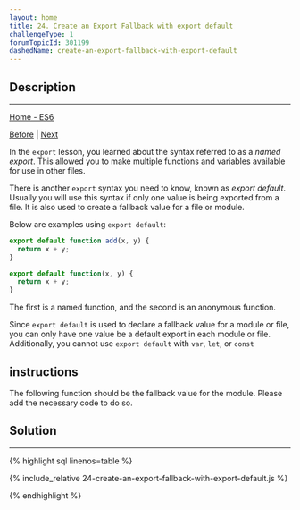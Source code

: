 ```yaml
---
layout: home 
title: 24. Create an Export Fallback with export default
challengeType: 1
forumTopicId: 301199
dashedName: create-an-export-fallback-with-export-default
---
```


<div class="row">
<div class="columnStmt" markdown="1">

## Description
------

[Home - ES6](../es6/README.md)

[Before](./23-use--to-import-everything-from-a-file.md)  | [Next](./25-import-a-default-export.md)

In the `export` lesson, you learned about the syntax referred to as a <dfn>named export</dfn>. This allowed you to make multiple functions and variables available for use in other files.

There is another `export` syntax you need to know, known as <dfn>export default</dfn>. Usually you will use this syntax if only one value is being exported from a file. It is also used to create a fallback value for a file or module.

Below are examples using `export default`:

```js
export default function add(x, y) {
  return x + y;
}

export default function(x, y) {
  return x + y;
}
```

The first is a named function, and the second is an anonymous function.

Since `export default` is used to declare a fallback value for a module or file, you can only have one value be a default export in each module or file. Additionally, you cannot use `export default` with `var`, `let`, or `const`

##  instructions 

The following function should be the fallback value for the module. Please add the necessary code to do so.

</div>
<div class="columnSol" markdown="1">

## Solution
------

{% highlight sql linenos=table %}

{% include_relative 24-create-an-export-fallback-with-export-default.js %}

{% endhighlight %}

</div>
</div>


